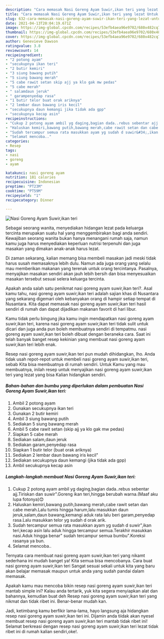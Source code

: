 ```yaml
---
description: "Cara memasak Nasi Goreng Ayam Suwir,ikan teri yang lezat Untuk Jualan"
title: "Cara memasak Nasi Goreng Ayam Suwir,ikan teri yang lezat Untuk Jualan"
slug: 632-cara-memasak-nasi-goreng-ayam-suwir-ikan-teri-yang-lezat-untuk-jualan
date: 2021-04-13T20:04:19.671Z
image: https://img-global.cpcdn.com/recipes/53efb4aea96e9702/680x482cq70/nasi-goreng-ayam-suwirikan-teri-foto-resep-utama.jpg
thumbnail: https://img-global.cpcdn.com/recipes/53efb4aea96e9702/680x482cq70/nasi-goreng-ayam-suwirikan-teri-foto-resep-utama.jpg
cover: https://img-global.cpcdn.com/recipes/53efb4aea96e9702/680x482cq70/nasi-goreng-ayam-suwirikan-teri-foto-resep-utama.jpg
author: Genevieve Dawson
ratingvalue: 3.8
reviewcount: 14
recipeingredient:
- "2 potong ayam"
- "secukupnya ikan teri"
- "2 butir kemiri"
- "3 siung bawang putih"
- "5 siung bawang merah"
- "5 cabe rawit setan skip ajj ya klo gak mw pedas"
- "5 cabe merah"
- " salamdaun jeruk"
- " garampenyedap rasa"
- "1 butir telor buat orak ariknya"
- "2 lembar daun bawang iris kecil"
- "secukupnya daun kemangi jika tidak ada gpp"
- "secukupnya kecap asin"
recipeinstructions:
- "Cukup 2 potong ayam ambil yg daging,bagian dada..rebus sebentar ajj.Tiriskan dan suwir&#34;.Goreng ikan teri,hingga berubah warna.(Maaf aku lupa fotonya)😊"
- "Haluskan kemiri,bawang putih,bawang merah,cabe rawit setan dan cabe merah.Lalu tumis hingga harum,lalu masukkan daun jeruk,salam,daun bawang,kemangi aduk rata lalu beri garam,penyedap rasa.Lalu masukkan telor yg sudah d orak arik."
- "Sudah tercampur semua rata masukkan ayam yg sudah d suwir&#34;,ikan teri,kecap asin lalu aduk hingga tercampur semua.Terakhir masukkan nasi.Aduk hingga benar&#34; sudah tercampur semua bumbu&#34;.Koreksi rasanya ya bun."
- "Selamat mencoba.."
categories:
- Resep
tags:
- nasi
- goreng
- ayam

katakunci: nasi goreng ayam 
nutrition: 181 calories
recipecuisine: Indonesian
preptime: "PT23M"
cooktime: "PT59M"
recipeyield: "1"
recipecategory: Dinner

---
```



![Nasi Goreng Ayam Suwir,ikan teri](https://img-global.cpcdn.com/recipes/53efb4aea96e9702/680x482cq70/nasi-goreng-ayam-suwirikan-teri-foto-resep-utama.jpg)

Sebagai seorang wanita, menyediakan hidangan lezat pada keluarga tercinta merupakan suatu hal yang menggembirakan bagi anda sendiri. Kewajiban seorang  wanita bukan hanya menangani rumah saja, namun kamu juga harus menyediakan keperluan nutrisi terpenuhi dan juga masakan yang dimakan anak-anak harus lezat.

Di zaman  sekarang, kalian memang bisa membeli masakan jadi meski tidak harus susah memasaknya lebih dulu. Namun ada juga orang yang selalu mau memberikan makanan yang terenak untuk orang tercintanya. Pasalnya, menyajikan masakan sendiri akan jauh lebih bersih dan bisa menyesuaikan masakan tersebut sesuai selera keluarga tercinta. 



Apakah anda salah satu penikmat nasi goreng ayam suwir,ikan teri?. Asal kamu tahu, nasi goreng ayam suwir,ikan teri adalah sajian khas di Nusantara yang sekarang digemari oleh kebanyakan orang di hampir setiap tempat di Nusantara. Kita dapat memasak nasi goreng ayam suwir,ikan teri hasil sendiri di rumah dan dapat dijadikan makanan favorit di hari libur.

Kamu tidak perlu bingung jika kamu ingin mendapatkan nasi goreng ayam suwir,ikan teri, karena nasi goreng ayam suwir,ikan teri tidak sulit untuk dicari dan juga anda pun boleh membuatnya sendiri di tempatmu. nasi goreng ayam suwir,ikan teri boleh dibuat dengan beraneka cara. Saat ini telah banyak banget resep kekinian yang membuat nasi goreng ayam suwir,ikan teri lebih enak.

Resep nasi goreng ayam suwir,ikan teri pun mudah dihidangkan, lho. Anda tidak usah repot-repot untuk membeli nasi goreng ayam suwir,ikan teri, sebab Kita bisa membuatnya di rumah sendiri. Untuk Kamu yang mau membuatnya, inilah resep untuk menyajikan nasi goreng ayam suwir,ikan teri yang lezat yang bisa Kalian hidangkan sendiri.

<!--inarticleads1-->

##### Bahan-bahan dan bumbu yang diperlukan dalam pembuatan Nasi Goreng Ayam Suwir,ikan teri:

1. Ambil 2 potong ayam
1. Gunakan secukupnya ikan teri
1. Gunakan 2 butir kemiri
1. Ambil 3 siung bawang putih
1. Sediakan 5 siung bawang merah
1. Ambil 5 cabe rawit setan (skip ajj ya klo gak mw pedas)
1. Siapkan 5 cabe merah
1. Sediakan  salam,daun jeruk
1. Sediakan  garam,penyedap rasa
1. Siapkan 1 butir telor (buat orak ariknya)
1. Sediakan 2 lembar daun bawang iris kecil&#34;
1. Sediakan secukupnya daun kemangi (jika tidak ada gpp)
1. Ambil secukupnya kecap asin




<!--inarticleads2-->

##### Langkah-langkah membuat Nasi Goreng Ayam Suwir,ikan teri:

1. Cukup 2 potong ayam ambil yg daging,bagian dada..rebus sebentar ajj.Tiriskan dan suwir&#34;.Goreng ikan teri,hingga berubah warna.(Maaf aku lupa fotonya)😊
1. Haluskan kemiri,bawang putih,bawang merah,cabe rawit setan dan cabe merah.Lalu tumis hingga harum,lalu masukkan daun jeruk,salam,daun bawang,kemangi aduk rata lalu beri garam,penyedap rasa.Lalu masukkan telor yg sudah d orak arik.
1. Sudah tercampur semua rata masukkan ayam yg sudah d suwir&#34;,ikan teri,kecap asin lalu aduk hingga tercampur semua.Terakhir masukkan nasi.Aduk hingga benar&#34; sudah tercampur semua bumbu&#34;.Koreksi rasanya ya bun.
1. Selamat mencoba..




Ternyata cara membuat nasi goreng ayam suwir,ikan teri yang nikamt sederhana ini mudah banget ya! Kita semua bisa mencobanya. Cara buat nasi goreng ayam suwir,ikan teri Sangat sesuai sekali untuk kita yang baru akan belajar memasak maupun untuk anda yang sudah pandai dalam memasak.

Apakah kamu mau mencoba bikin resep nasi goreng ayam suwir,ikan teri mantab simple ini? Kalau anda tertarik, yuk kita segera menyiapkan alat dan bahannya, kemudian buat deh Resep nasi goreng ayam suwir,ikan teri yang nikmat dan tidak ribet ini. Benar-benar mudah kan. 

Jadi, ketimbang kamu berfikir lama-lama, hayo langsung aja hidangkan resep nasi goreng ayam suwir,ikan teri ini. Dijamin anda tiidak akan nyesel membuat resep nasi goreng ayam suwir,ikan teri mantab tidak ribet ini! Selamat berkreasi dengan resep nasi goreng ayam suwir,ikan teri lezat tidak ribet ini di rumah kalian sendiri,oke!.


